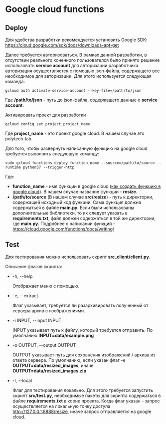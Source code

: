 # Google cloud functions

## Deploy

Для удобства разработки рекомендуется установить Google SDK: https://cloud.google.com/sdk/docs/downloads-apt-get

Далее требуется авторизоваться. В рамках данной разработки, в отсутствии реального конечного пользователся было принято решение использовать **service account** для авторизации разработчика. авторизация осуществляется с помощью json-файла, содержащего все необходимое для авторизации. Для этого используется следующая команда:

```
gcloud auth activate-service-account --key-file=/path/to/json
```

Где **/path/to/json** - путь до json-файла, содержащего данные о **service account**.

Активировать проект для разработки
```
gcloud config set project project_name
```

Где **project_name** - это проект google cloud. В нашем случае это polytech-lab.

Для того, чтобы развернуть написанную функцию на google cloud требуется выполнить следующую команду:

```
sudo gcloud functions deploy function_name --source=/path/to/source --runtime python37 --trigger-http
```

Где:

- **function_name** - имя функции в google cloud ([как создать функцию в google cloud](https://cloud.google.com/functions/docs/quickstart-console)). В нашем случае название функции - **resize**.
- **/path/to/source** (В нашем случае **src/resize**) - путь к директории, содержащей исходный код функции. Сама функция должна содержаться в файле **main.py**. Если были использованы дополнительные библиотеки, то их следует указать в **requirements.txt**, файл должен содержаться в той же директории, где **main.py**. Подробнее о написании функций - https://cloud.google.com/functions/docs/writing/

## Test

Для тестирования можно использовать скрипт **src_client/client.py**.

Описание флагов скрипта:
- -h, --help

    Отображает меню с помощью.
- -e, --extract

    Флаг указывает, требуется ли разархивировать полученный от сервера архив с изображениями.

- -i INPUT, --input INPUT

    INPUT указывает путь к файлу, который требуется отправить. По умолчанию **INPUT=data/example.png**
- -o OUTPUT, --output OUTPUT

    OUTPUT указывает путь для сохранения изображений / архива из ответа сервера. По умолчанию, если указан флаг -e **OUTPUT=data/resized_images**, иначе **OUTPUT=data/resized_images.zip**

-  -l, --local

    Флаг для тестирования локально. Для этого требуется запустить скрипт **src/test.py**, необходимые пакеты для скрипта содержаться в файле **requirements.txt** в корне проекта. Когда флаг указан - запрос осуществляется на локальную точку доступа http://127.0.0.1:8888/resize, иначе запрос отправляется на google cloud.

